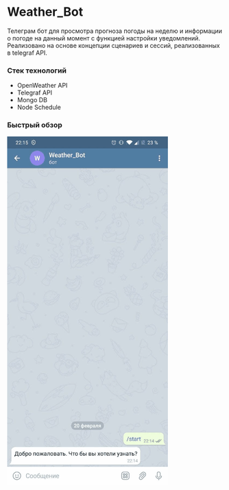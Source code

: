 # Weather_Bot

Телеграм бот для просмотра прогноза погоды на неделю и информации о погоде на данный момент с функцией настройки уведомлений. Реализовано на основе концепции сценариев и сессий, реализованных в telegraf API.

### Стек технологий

- OpenWeather API
- Telegraf API
- Mongo DB
- Node Schedule

### Быстрый обзор

![gif](readme-assets/preview.gif)
